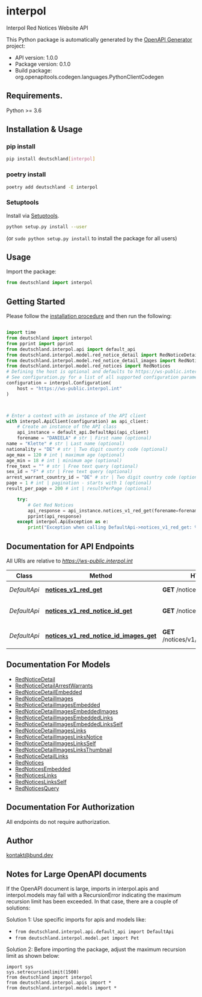 # interpol
Interpol Red Notices Website API

This Python package is automatically generated by the [OpenAPI Generator](https://openapi-generator.tech) project:

- API version: 1.0.0
- Package version: 0.1.0
- Build package: org.openapitools.codegen.languages.PythonClientCodegen

## Requirements.

Python >= 3.6

## Installation & Usage
### pip install

```sh
pip install deutschland[interpol]
```

### poetry install

```sh
poetry add deutschland -E interpol
```

### Setuptools

Install via [Setuptools](http://pypi.python.org/pypi/setuptools).

```sh
python setup.py install --user
```
(or `sudo python setup.py install` to install the package for all users)

## Usage

Import the package:
```python
from deutschland import interpol
```

## Getting Started

Please follow the [installation procedure](#installation--usage) and then run the following:

```python

import time
from deutschland import interpol
from pprint import pprint
from deutschland.interpol.api import default_api
from deutschland.interpol.model.red_notice_detail import RedNoticeDetail
from deutschland.interpol.model.red_notice_detail_images import RedNoticeDetailImages
from deutschland.interpol.model.red_notices import RedNotices
# Defining the host is optional and defaults to https://ws-public.interpol.int
# See configuration.py for a list of all supported configuration parameters.
configuration = interpol.Configuration(
    host = "https://ws-public.interpol.int"
)



# Enter a context with an instance of the API client
with interpol.ApiClient(configuration) as api_client:
    # Create an instance of the API class
    api_instance = default_api.DefaultApi(api_client)
    forename = "DANIELA" # str | First name (optional)
name = "Klette" # str | Last name (optional)
nationality = "DE" # str | Two digit country code (optional)
age_max = 120 # int | maximum age (optional)
age_min = 18 # int | minimum age (optional)
free_text = "" # str | Free text query (optional)
sex_id = "F" # str | Free text query (optional)
arrest_warrant_country_id = "DE" # str | Two digit country code (optional)
page = 1 # int | pagination - starts with 1 (optional)
result_per_page = 200 # int | resultPerPage (optional)

    try:
        # Get Red Notices
        api_response = api_instance.notices_v1_red_get(forename=forename, name=name, nationality=nationality, age_max=age_max, age_min=age_min, free_text=free_text, sex_id=sex_id, arrest_warrant_country_id=arrest_warrant_country_id, page=page, result_per_page=result_per_page)
        pprint(api_response)
    except interpol.ApiException as e:
        print("Exception when calling DefaultApi->notices_v1_red_get: %s\n" % e)
```

## Documentation for API Endpoints

All URIs are relative to *https://ws-public.interpol.int*

Class | Method | HTTP request | Description
------------ | ------------- | ------------- | -------------
*DefaultApi* | [**notices_v1_red_get**](docs/DefaultApi.md#notices_v1_red_get) | **GET** /notices/v1/red | Get Red Notices
*DefaultApi* | [**notices_v1_red_notice_id_get**](docs/DefaultApi.md#notices_v1_red_notice_id_get) | **GET** /notices/v1/red/{noticeID} | Get Red Notice Details
*DefaultApi* | [**notices_v1_red_notice_id_images_get**](docs/DefaultApi.md#notices_v1_red_notice_id_images_get) | **GET** /notices/v1/red/{noticeID}/images | Get Red Notice Images


## Documentation For Models

 - [RedNoticeDetail](docs/RedNoticeDetail.md)
 - [RedNoticeDetailArrestWarrants](docs/RedNoticeDetailArrestWarrants.md)
 - [RedNoticeDetailEmbedded](docs/RedNoticeDetailEmbedded.md)
 - [RedNoticeDetailImages](docs/RedNoticeDetailImages.md)
 - [RedNoticeDetailImagesEmbedded](docs/RedNoticeDetailImagesEmbedded.md)
 - [RedNoticeDetailImagesEmbeddedImages](docs/RedNoticeDetailImagesEmbeddedImages.md)
 - [RedNoticeDetailImagesEmbeddedLinks](docs/RedNoticeDetailImagesEmbeddedLinks.md)
 - [RedNoticeDetailImagesEmbeddedLinksSelf](docs/RedNoticeDetailImagesEmbeddedLinksSelf.md)
 - [RedNoticeDetailImagesLinks](docs/RedNoticeDetailImagesLinks.md)
 - [RedNoticeDetailImagesLinksNotice](docs/RedNoticeDetailImagesLinksNotice.md)
 - [RedNoticeDetailImagesLinksSelf](docs/RedNoticeDetailImagesLinksSelf.md)
 - [RedNoticeDetailImagesLinksThumbnail](docs/RedNoticeDetailImagesLinksThumbnail.md)
 - [RedNoticeDetailLinks](docs/RedNoticeDetailLinks.md)
 - [RedNotices](docs/RedNotices.md)
 - [RedNoticesEmbedded](docs/RedNoticesEmbedded.md)
 - [RedNoticesLinks](docs/RedNoticesLinks.md)
 - [RedNoticesLinksSelf](docs/RedNoticesLinksSelf.md)
 - [RedNoticesQuery](docs/RedNoticesQuery.md)


## Documentation For Authorization

 All endpoints do not require authorization.

## Author

kontakt@bund.dev


## Notes for Large OpenAPI documents
If the OpenAPI document is large, imports in interpol.apis and interpol.models may fail with a
RecursionError indicating the maximum recursion limit has been exceeded. In that case, there are a couple of solutions:

Solution 1:
Use specific imports for apis and models like:
- `from deutschland.interpol.api.default_api import DefaultApi`
- `from deutschland.interpol.model.pet import Pet`

Solution 2:
Before importing the package, adjust the maximum recursion limit as shown below:
```
import sys
sys.setrecursionlimit(1500)
from deutschland import interpol
from deutschland.interpol.apis import *
from deutschland.interpol.models import *
```

